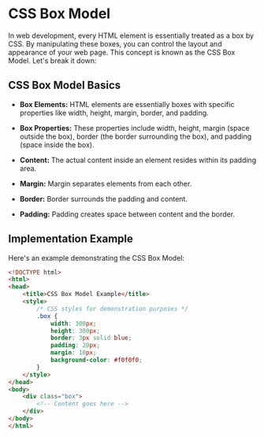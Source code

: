 # CSS Box Model

In web development, every HTML element is essentially treated as a box by CSS. By manipulating these boxes, you can control the layout and appearance of your web page. This concept is known as the CSS Box Model. Let's break it down:

## CSS Box Model Basics

- **Box Elements:** HTML elements are essentially boxes with specific properties like width, height, margin, border, and padding.

- **Box Properties:** These properties include width, height, margin (space outside the box), border (the border surrounding the box), and padding (space inside the box).

- **Content:** The actual content inside an element resides within its padding area.

- **Margin:** Margin separates elements from each other.

- **Border:** Border surrounds the padding and content.

- **Padding:** Padding creates space between content and the border.

## Implementation Example

Here's an example demonstrating the CSS Box Model:

```html
<!DOCTYPE html>
<html>
<head>
    <title>CSS Box Model Example</title>
    <style>
        /* CSS styles for demonstration purposes */
        .box {
            width: 300px;
            height: 300px;
            border: 3px solid blue;
            padding: 20px;
            margin: 10px;
            background-color: #f0f0f0;
        }
    </style>
</head>
<body>
    <div class="box">
        <!-- Content goes here -->
    </div>
</body>
</html>
```

